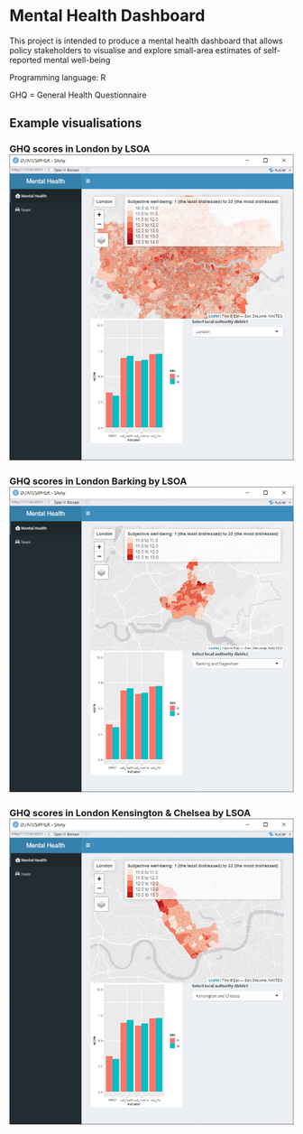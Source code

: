 # Mental Health Dashboard

This project is intended to produce a mental health dashboard that allows policy stakeholders to visualise and explore small-area estimates of self-reported mental well-being

Programming language: R

GHQ = General Health Questionnaire

## Example visualisations
### GHQ scores in London by LSOA ![GHQ scores in London by LSOA](./images/London.png)
### GHQ scores in London Barking by LSOA ![GHQ scores in London Barking by LSOA](./images/Barking.png)
### GHQ scores in London Kensington & Chelsea by LSOA ![GHQ scores in London Kensington & Chelsea by LSOA](./images/Chelsea.png)
